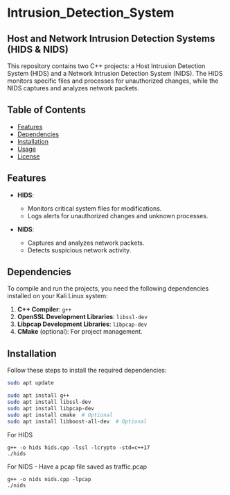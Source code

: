 # Intrusion_Detection_System



## Host and Network Intrusion Detection Systems (HIDS & NIDS)

This repository contains two C++ projects: a Host Intrusion Detection System (HIDS) and a Network Intrusion Detection System (NIDS). 
The HIDS monitors specific files and processes for unauthorized changes, while the NIDS captures and analyzes network packets.

## Table of Contents
- [Features](#features)
- [Dependencies](#dependencies)
- [Installation](#installation)
- [Usage](#usage)
- [License](#license)

## Features
- **HIDS**:
  - Monitors critical system files for modifications.
  - Logs alerts for unauthorized changes and unknown processes.
  
- **NIDS**:
  - Captures and analyzes network packets.
  - Detects suspicious network activity.

## Dependencies
To compile and run the projects, you need the following dependencies installed on your Kali Linux system:

1. **C++ Compiler**: `g++`
2. **OpenSSL Development Libraries**: `libssl-dev`
3. **Libpcap Development Libraries**: `libpcap-dev`
4. **CMake** (optional): For project management.

## Installation
Follow these steps to install the required dependencies:

```bash
sudo apt update

sudo apt install g++
sudo apt install libssl-dev
sudo apt install libpcap-dev
sudo apt install cmake  # Optional
sudo apt install libboost-all-dev  # Optional
```

For HIDS
```
g++ -o hids hids.cpp -lssl -lcrypto -std=c++17
./hids
```

For NIDS - Have a pcap file saved as traffic.pcap
```
g++ -o nids nids.cpp -lpcap
./nids
```

